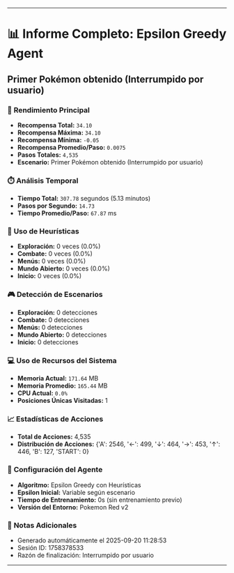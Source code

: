 
---
# 📊 Informe Completo: Epsilon Greedy Agent
## Primer Pokémon obtenido (Interrumpido por usuario)

### 🎯 **Rendimiento Principal**
- **Recompensa Total:** `34.10`
- **Recompensa Máxima:** `34.10`
- **Recompensa Mínima:** `-0.05`
- **Recompensa Promedio/Paso:** `0.0075`
- **Pasos Totales:** `4,535`
- **Escenario:** Primer Pokémon obtenido (Interrumpido por usuario)

### ⏱️ **Análisis Temporal**
- **Tiempo Total:** `307.78` segundos (5.13 minutos)
- **Pasos por Segundo:** `14.73`
- **Tiempo Promedio/Paso:** `67.87` ms

### 🧠 **Uso de Heurísticas**
- **Exploración:** 0 veces (0.0%)
- **Combate:** 0 veces (0.0%)
- **Menús:** 0 veces (0.0%)
- **Mundo Abierto:** 0 veces (0.0%)
- **Inicio:** 0 veces (0.0%)

### 🎮 **Detección de Escenarios**
- **Exploración:** 0 detecciones
- **Combate:** 0 detecciones
- **Menús:** 0 detecciones
- **Mundo Abierto:** 0 detecciones
- **Inicio:** 0 detecciones

### 💻 **Uso de Recursos del Sistema**
- **Memoria Actual:** `171.64` MB
- **Memoria Promedio:** `165.44` MB
- **CPU Actual:** `0.0%`
- **Posiciones Únicas Visitadas:** 1

### 📈 **Estadísticas de Acciones**
- **Total de Acciones:** 4,535
- **Distribución de Acciones:** {'A': 2546, '←': 499, '↓': 464, '→': 453, '↑': 446, 'B': 127, 'START': 0}

### 🔧 **Configuración del Agente**
- **Algoritmo:** Epsilon Greedy con Heurísticas
- **Epsilon Inicial:** Variable según escenario
- **Tiempo de Entrenamiento:** 0s (sin entrenamiento previo)
- **Versión del Entorno:** Pokemon Red v2

### 📝 **Notas Adicionales**
- Generado automáticamente el 2025-09-20 11:28:53
- Sesión ID: 1758378533
- Razón de finalización: Interrumpido por usuario

---
